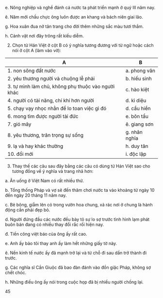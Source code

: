 e. Nông nghiệp và nghề đánh cá nước ta phát triển mạnh ở quý III năm nay.

ê. Năm mới chầu chực ông luôn được an khang và bách niên giai lão.

g. Hoa xuân đua nở tân trang cho đời thêm những sắc màu tươi thắm.

h. Cảnh vật nơi đây trông rất kiều diễm.

2. Chọn từ Hán Việt ở cột B có ý nghĩa tương đương với từ ngữ hoặc cách nói ở cột A (làm vào vở):

A | B
--- | ---
1. non sông đất nước | a. phong vân
2. yêu thương người và chuộng lễ phải | b. hiếu sinh
3. tự mình làm chủ, không phụ thuộc vào người khác | c. hào kiệt
4. người có tài năng, chí khí hơn người | d. kì diệu
5. chạy vạy nhọc nhằn để lo toan việc gì đó | d. cầu hiền
6. mong tìm được người tài đức | e. bôn tẩu
7. gió mây | ê. giang sơn
8. yêu thương, trân trọng sự sống | g. nhân nghĩa
9. lạ và hay khác thường | h. duy tân
10. đổi mới | i. độc lập

3. Thay thế các câu sau đây bằng các câu có dùng từ Hán Việt sao cho tương đồng về ý nghĩa và trang nhã hơn:

a. Ăn uống ở Việt Nam có rất nhiều thứ.

b. Tổng thống Pháp và vợ sẽ đến thăm chơi nước ta vào khoảng từ ngày 10 đến ngày 20 tháng 11 năm nay.

c. Bẻ bông, giẫm lên cỏ trong vườn hoa chung, xả rác nơi ở chung là hành động cần phải đẹp bỏ.

d. Người đứng đầu các nước đều bày tỏ sự lo sợ trước tình hình lạm phát buôn bán đang có nhiều thay đổi rắc rối hiện nay.

đ. Tiến công việt báo của ông ấy rất cao.

e. Anh ấy bảo tôi thay anh ấy làm hết những giấy tờ này.

ê. Nền kinh tế nước ấy đã mạnh trở lại và từ chỗ đi sau dần trở thành đi trước.

g. Các nghĩa sĩ Cần Giuộc đã bao đàn đánh vào đồn giặc Pháp, không sợ chết chóc.

h. Những điều ông ấy nói trong cuộc họp đã bị nhiều người chống lại.

45